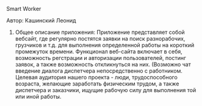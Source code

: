 Smart Worker

Автор: Кашинский Леонид
1. Общее описание приложения:
   Приложение представляет собой вебсайт, где регулярно постятся заявки на поиск разнорабочих, грузчиков и т.д. для выполнения определенной работы на короткий       
   промежуток времени.
   Функционал веб-сайта включает в себя, возможность регстрации и авторизации пользователей, постинг заявок, а также возможность откликнуться на них. (Возможно чат   
   введение диалога диспетчера непосредственно с работником.
   Целевая аудитория нашего проекта - люди, трудоспособного возраста, желающие заработать физическим трудом, а также диспетчера и заказчики, ищущие рабочую силу для      выполнения той или иной работы. 
